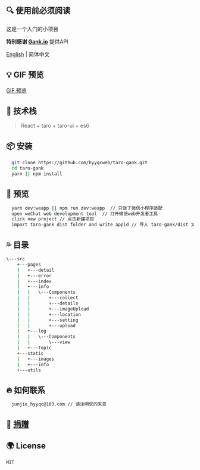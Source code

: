 ## 🔍 使用前必须阅读 

这是一个入门的小项目

**特别感谢 [Gank.io](https://gank.io/api)** 提供API

[English](./README.md) | 简体中文

## 💡 GIF 预览

[GIF 预览](./README-figure_bed.md)

## 🍦 技术栈
> React + taro + taro-ui + es6 

## 📦 安装
```bash
  git clone https://github.com/hyyqcweb/taro-gank.git
  cd taro-gank
  yarn || npm install
```

## 🔨 预览 
```bash
  yarn dev:weapp || npm run dev:weapp  // 只做了微信小程序适配
  open weChat web development tool  // 打开微信web开发者工具
  click new project // 点击新建项目
  import taro-gank dist folder and write appid // 导入 taro-gank/dist 文件 并且填入 appid
```

## 💦 目录
```bash
\---src
    +---pages
    |   +---detail
    |   +---error
    |   +---index   
    |   +---info
    |   |   \---Components
    |   |       +---collect
    |   |       +---details
    |   |       +---imageUpload
    |   |       +---location
    |   |       +---setting
    |   |       +---upload
    |   +---log
    |   |   \---Components
    |   |       \---view
    |   +---topic
    +---static
    |   +---images
    |   +---info
    +---utils
```

## 🔥 如何联系
```bash
  junjie_hyyqc@163.com // 请注明您的来意
```

## 🍔 [捐赠](./README-wechat.md)

## 🌍 License

```MIT```
